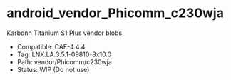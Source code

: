 # android_vendor_Phicomm_c230wja
Karbonn Titanium S1 Plus vendor blobs
- Compatible: CAF-4.4.4
- Tag: LNX.LA.3.5.1-09810-8x10.0
- Path: vendor/Phicomm/c230wja
- Status: WIP (Do not use)
